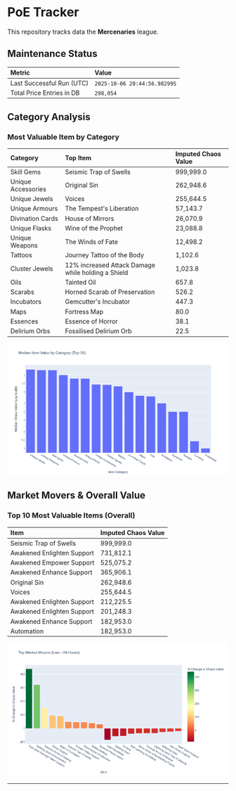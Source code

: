 # PoE Tracker

This repository tracks data the **Mercenaries** league.

## Maintenance Status

<!-- START_MAINTENANCE -->
| Metric | Value |
|:---|:---|
| Last Successful Run (UTC) | `2025-10-06 20:44:56.982995` |
| Total Price Entries in DB | `298,054` |

<!-- END_MAINTENANCE -->

## Category Analysis

<!-- START_CATEGORY_ANALYSIS -->
### Most Valuable Item by Category
| Category | Top Item | Imputed Chaos Value |
| :--- | :--- | :--- |
| Skill Gems | Seismic Trap of Swells | 999,999.0 |
| Unique Accessories | Original Sin | 262,948.6 |
| Unique Jewels | Voices | 255,644.5 |
| Unique Armours | The Tempest's Liberation | 57,143.7 |
| Divination Cards | House of Mirrors | 26,070.9 |
| Unique Flasks | Wine of the Prophet | 23,088.8 |
| Unique Weapons | The Winds of Fate | 12,498.2 |
| Tattoos | Journey Tattoo of the Body | 1,102.6 |
| Cluster Jewels | 12% increased Attack Damage while holding a Shield | 1,023.8 |
| Oils | Tainted Oil | 657.8 |
| Scarabs | Horned Scarab of Preservation | 526.2 |
| Incubators | Gemcutter's Incubator | 447.3 |
| Maps | Fortress Map | 80.0 |
| Essences | Essence of Horror | 38.1 |
| Delirium Orbs | Fossilised Delirium Orb | 22.5 |


![Category Analysis Chart](charts/category_analysis.png)
<!-- END_CATEGORY_ANALYSIS -->

## Market Movers & Overall Value

<!-- START_ANALYSIS -->
### Top 10 Most Valuable Items (Overall)
| Item | Imputed Chaos Value |
| :--- | :--- |
| Seismic Trap of Swells | 999,999.0 |
| Awakened Enlighten Support | 731,812.1 |
| Awakened Empower Support | 525,075.2 |
| Awakened Enhance Support | 365,906.1 |
| Original Sin | 262,948.6 |
| Voices | 255,644.5 |
| Awakened Enlighten Support | 212,225.5 |
| Awakened Enlighten Support | 201,248.3 |
| Awakened Enhance Support | 182,953.0 |
| Automation | 182,953.0 |


![Market Movers Chart](charts/market_movers.png)
<!-- END_ANALYSIS -->

---
